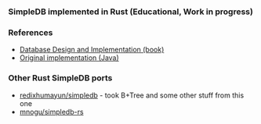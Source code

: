 ### SimpleDB implemented in Rust (Educational, Work in progress)

### References
* [Database Design and Implementation (book)](https://link.springer.com/book/10.1007/978-3-030-33836-7)
* [Original implementation (Java)](https://github.com/hochanh/simpledb-3.4-raw)

### Other Rust SimpleDB ports
* [redixhumayun/simpledb](https://github.com/redixhumayun/simpledb) - took B+Tree and some other stuff from this one
* [mnogu/simpledb-rs](https://github.com/mnogu/simpledb-rs)